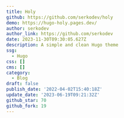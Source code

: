```yaml
---
title: Holy
github: https://github.com/serkodev/holy
demo: https://hugo-holy.pages.dev/
author: serkodev
author_link: https://github.com/serkodev
date: 2023-11-30T09:30:05.627Z
description: A simple and clean Hugo theme
ssg:
  - Hugo
css: []
cms: []
category:
  - Blog
draft: false
publish_date: '2022-04-02T15:40:18Z'
update_date: '2023-06-19T09:21:32Z'
github_star: 70
github_fork: 19
---
```

